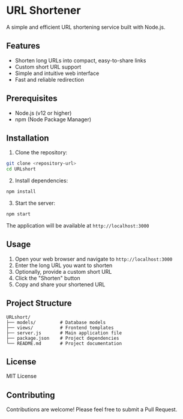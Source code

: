 # URL Shortener

A simple and efficient URL shortening service built with Node.js.

## Features

- Shorten long URLs into compact, easy-to-share links
- Custom short URL support
- Simple and intuitive web interface
- Fast and reliable redirection

## Prerequisites

- Node.js (v12 or higher)
- npm (Node Package Manager)

## Installation

1. Clone the repository:
```bash
git clone <repository-url>
cd URLshort
```

2. Install dependencies:
```bash
npm install
```

3. Start the server:
```bash
npm start
```

The application will be available at `http://localhost:3000`

## Usage

1. Open your web browser and navigate to `http://localhost:3000`
2. Enter the long URL you want to shorten
3. Optionally, provide a custom short URL
4. Click the "Shorten" button
5. Copy and share your shortened URL

## Project Structure

```
URLshort/
├── models/         # Database models
├── views/          # Frontend templates
├── server.js       # Main application file
├── package.json    # Project dependencies
└── README.md       # Project documentation
```

## License

MIT License

## Contributing

Contributions are welcome! Please feel free to submit a Pull Request. 
